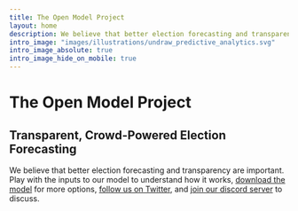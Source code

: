 ```yaml
---
title: The Open Model Project
layout: home
description: We believe that better election forecasting and transparency are important. Play with the inputs to our model to understand how it works and see how the predictions change.
intro_image: "images/illustrations/undraw_predictive_analytics.svg"
intro_image_absolute: true
intro_image_hide_on_mobile: true
---
```


# The Open Model Project
## Transparent, Crowd-Powered Election Forecasting

We believe that better election forecasting and transparency are important. Play with the inputs to our model to understand how it works,
[download the model](https://docs.google.com/spreadsheets/d/1BM-HSoegMc6gxu56LCNnpIlm_b6jlDEtztiQ4EF5jy4/copy) for more options, [follow us on Twitter](https://twitter.com/OpenModelProj), and [join our discord server](https://discord.gg/HrnsJZ5baM) to discuss.
